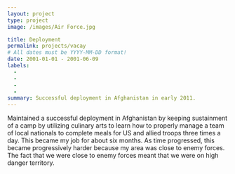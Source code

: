 ```yaml
---
layout: project
type: project
image: /images/Air Force.jpg

title: Deployment 
permalink: projects/vacay
# All dates must be YYYY-MM-DD format!
date: 2001-01-01 - 2001-06-09
labels:
  - 
  - 
  -
  -
summary: Successful deployment in Afghanistan in early 2011.
---
```




  Maintained a successful deployment in Afghanistan by keeping sustainment of a camp by utilizing culinary arts to learn how to properly manage a team of local nationals to complete meals for US and allied troops three times a day.  This became my job for about six months.  As time progressed, this became progressively harder because my area was close to enemy forces.  The fact that we were close to enemy forces meant that we were on high danger territory.  
  

